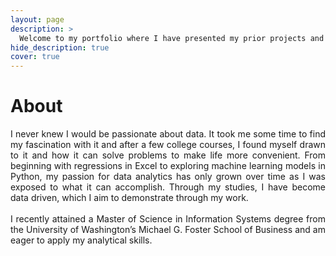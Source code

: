 ```yaml
---
layout: page
description: >
  Welcome to my portfolio where I have presented my prior projects and documented my experience with learning data science.
hide_description: true
cover: true
---
```


# About

<style>

.banner {
  box-shadow: 0 4px 8px 0 rgba(0, 0, 0, 0.2), 0 6px 20px 0 rgba(0, 0, 0, 0.19);
  center;
}

.justify {
  text-align: justify;
}

.center {
  display: block;
  margin-left: auto;
  margin-right: auto;
  width: 50%;
}

</style>



<p class="justify">
  I never knew I would be passionate about data. It took me some time to find my fascination with it and after a few college courses, I found myself drawn to it and how it can solve problems to make life more convenient. From beginning with regressions in Excel to exploring machine learning models in Python, my passion for data analytics has only grown over time as I was exposed to what it can accomplish. Through my studies, I have become data driven, which I aim to demonstrate through my work.
  <br><br>
  I recently attained a Master of Science in Information Systems degree from the University of Washington’s Michael G. Foster School of Business and am eager to apply my analytical skills.

</p>
